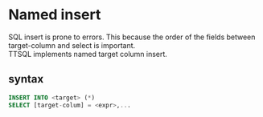 ﻿# Named insert

SQL insert is prone to errors. This because the order of the fields between target-column and select is important.<br/>
TTSQL implements named target column insert.


## syntax
```SQL
INSERT INTO <target> (*)
SELECT [target-colum] = <expr>,...
```



